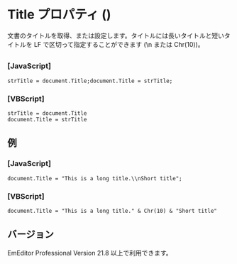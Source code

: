# Title プロパティ ()

文書のタイトルを取得、または設定します。タイトルには長いタイトルと短いタイトルを LF で区切って指定することができます (\\n または Chr(10))。

## 

### \[JavaScript\]

```
strTitle = document.Title;document.Title = strTitle;
```

### \[VBScript\]

```
strTitle = document.Title
document.Title = strTitle
```

## 例

### \[JavaScript\]

```
document.Title = "This is a long title.\\nShort title";
```

### \[VBScript\]

```
document.Title = "This is a long title." & Chr(10) & "Short title"
```

## バージョン

EmEditor Professional Version 21.8 以上で利用できます。
